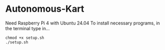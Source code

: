 # Autonomous-Kart


Need Raspberry Pi 4 with Ubuntu 24.04
To install necessary programs, in the terminal type in...

```
chmod +x setup.sh
./setup.sh

```
